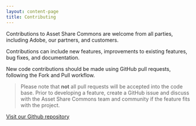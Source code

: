 ```yaml
---
layout: content-page
title: Contributing
---
```


Contributions to Asset Share Commons are welcome from all parties, including Adobe, our partners, and customers. 

Contributions can include new features, improvements to existing features, bug fixes, and documentation. 

New code contributions should be made using GitHub pull requests, following the Fork and Pull workflow.

> Please note that **not** all pull requests will be accepted into the code base.
> Prior to developing a feature, create a GitHub issue and discuss with the Asset Share Commons team and community if the feature fits with the project. 

<a href="https://github.com/adobe-marketing-cloud/asset-share-commons" class="button">Visit our Github repository</a>
